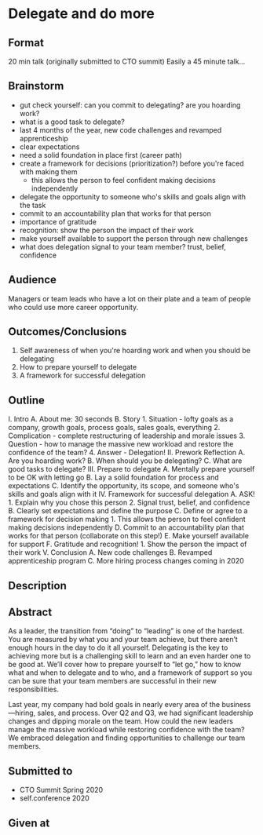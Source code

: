 # Delegate and do more

## Format
20 min talk (originally submitted to CTO summit)
Easily a 45 minute talk...

## Brainstorm
- gut check yourself: can you commit to delegating? are you hoarding work?
- what is a good task to delegate?
- last 4 months of the year, new code challenges and revamped apprenticeship
- clear expectations
- need a solid foundation in place first (career path)
- create a framework for decisions (prioritization?) before you're faced with making them
  - this allows the person to feel confident making decisions independently
- delegate the opportunity to someone who's skills and goals align with the task
- commit to an accountability plan that works for that person
- importance of gratitude
- recognition: show the person the impact of their work
- make yourself available to support the person through new challenges
- what does delegation signal to your team member? trust, belief, confidence

## Audience
Managers or team leads who have a lot on their plate and a team of people who could use more career opportunity.

## Outcomes/Conclusions
1. Self awareness of when you're hoarding work and when you should be delegating
2. How to prepare yourself to delegate
3. A framework for successful delegation

## Outline
I. Intro
    A. About me: 30 seconds
    B. Story
        1. Situation - lofty goals as a company, growth goals, process goals, sales goals, everything
        2. Complication - complete restructuring of leadership and morale issues
        3. Question - how to manage the massive new workload and restore the confidence of the team?
        4. Answer - Delegation!
II. Prework Reflection
    A. Are you hoarding work?
    B. When should you be delegating? 
    C. What are good tasks to delegate?
III. Prepare to delegate
    A. Mentally prepare yourself to be OK with letting go
    B. Lay a solid foundation for process and expectations
    C. Identify the opportunity, its scope, and someone who's skills and goals align with it
IV. Framework for successful delegation
    A. ASK!
        1. Explain why you chose this person
        2. Signal trust, belief, and confidence
    B. Clearly set expectations and define the purpose
    C. Define or agree to a framework for decision making
        1. This allows the person to feel confident making decisions independently
    D. Commit to an accountability plan that works for that person (collaborate on this step!)
    E. Make yourself available for support
    F. Gratitude and recognition!
        1. Show the person the impact of their work
V. Conclusion
    A. New code challenges
    B. Revamped apprenticeship program
    C. More hiring process changes coming in 2020

## Description


## Abstract
As a leader, the transition from “doing” to “leading” is one of the hardest. You are measured by what you and your team achieve, but there aren’t enough hours in the day to do it all yourself. Delegating is the key to achieving more but is a challenging skill to learn and an even harder one to be good at. We’ll cover how to prepare yourself to “let go,” how to know what and when to delegate and to who, and a framework of support so you can be sure that your team members are successful in their new responsibilities. 

Last year, my company had bold goals in nearly every area of the business—hiring, sales, and process. Over Q2 and Q3, we had significant leadership changes and dipping morale on the team. How could the new leaders manage the massive workload while restoring confidence with the team? We embraced delegation and finding opportunities to challenge our team members. 

## Submitted to
- CTO Summit Spring 2020
- self.conference 2020

## Given at
